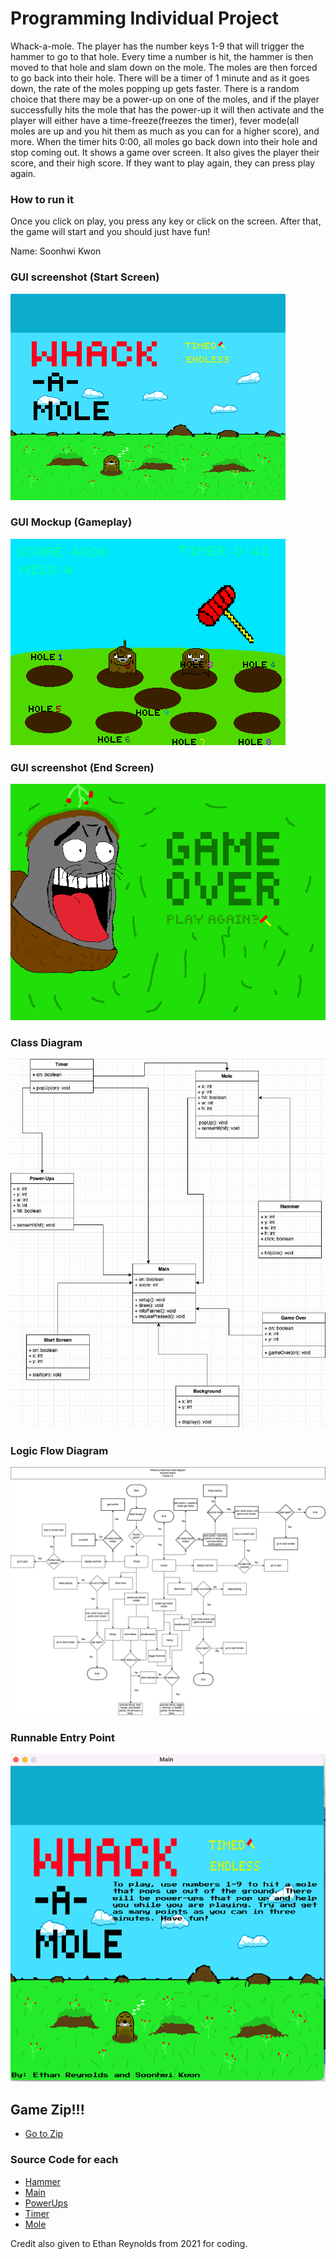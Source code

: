 # Programming Individual Project
Whack-a-mole. The player has the number keys 1-9 that will trigger the hammer to go to that hole. Every time a number is hit, the hammer is then moved to that hole and slam down on the mole. The moles are then forced to go back into their hole. There will be a timer of 1 minute and as it goes down, the rate of the moles popping up gets faster. There is a random choice that there may be a power-up on one of the moles, and if the player successfully hits the mole that has the power-up it will then activate and the player will either have a time-freeze(freezes the timer), fever mode(all moles are up and you hit them as much as you can for a higher score), and more. When the timer hits 0:00, all moles go back down into their hole and stop coming out. It shows a game over screen. It also gives the player their score, and their high score. If they want to play again, they can press play again. 

### How to run it
Once you click on play, you press any key or click on the screen. After that, the game will start and you should just have fun! 

Name:
Soonhwi Kwon

### GUI screenshot (Start Screen)
![Start Screen](https://github.com/Sun-Punks/ProgrammingProjectB3/blob/main/images/pixil-frame-0_1.png)


### GUI Mockup (Gameplay)
![Gameplay](https://github.com/Sun-Punks/ProgrammingProjectB3/blob/main/images/pixil-frame-0_3-1.png)

### GUI screenshot (End Screen)
![End Screen](https://github.com/Sun-Punks/ProgrammingProjectB3/blob/main/images/pixil-frame-0_2-1.png)


### Class Diagram
![Diagram](https://github.com/Sun-Punks/ProgrammingProjectB3/blob/main/images/Whack-A-MoleDiagram.jpg?raw=true)

### Logic Flow Diagram
![Diagram](https://github.com/Sun-Punks/ProgrammingProjectB3/blob/main/images/Untitled%20Diagram%20(2).jpg)

### Runnable Entry Point
![Screenshot](https://github.com/Sun-Punks/ProgrammingProjectB3/blob/main/images/Screen%20Shot%202023-03-20%20at%207.34.27%20AM.png)

## Game Zip!!!
* [Go to Zip](https://github.com/Sun-Punks/ProgrammingProjectB3/blob/main/Main%202.zip)

### Source Code for each
* [Hammer](https://github.com/Sun-Punks/ProgrammingProjectB3/blob/main/src/Hammer.pde)
* [Main](https://github.com/Sun-Punks/ProgrammingProjectB3/blob/main/src/Main.pde)
* [PowerUps](https://github.com/Sun-Punks/ProgrammingProjectB3/blob/main/src/PowerUps.pde)
* [Timer](https://github.com/Sun-Punks/ProgrammingProjectB3/blob/main/src/Timer.pde)
* [Mole](https://github.com/Sun-Punks/ProgrammingProjectB3/blob/main/src/Mole.pde)

Credit also given to Ethan Reynolds from 2021 for coding.

